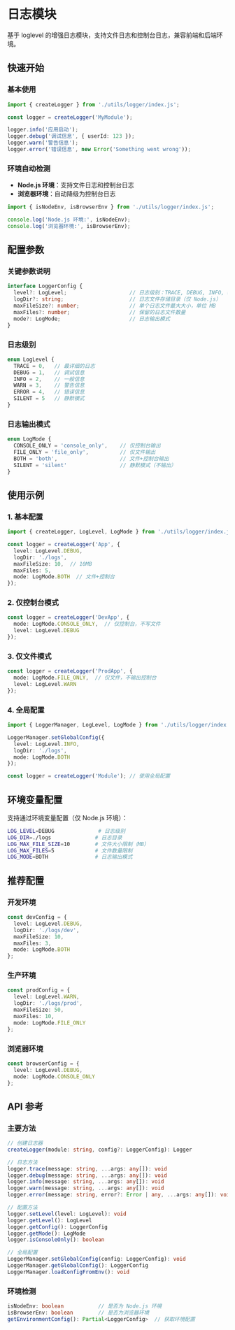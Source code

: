 # 日志模块

基于 loglevel 的增强日志模块，支持文件日志和控制台日志，兼容前端和后端环境。

## 快速开始

### 基本使用

```typescript
import { createLogger } from './utils/logger/index.js';

const logger = createLogger('MyModule');

logger.info('应用启动');
logger.debug('调试信息', { userId: 123 });
logger.warn('警告信息');
logger.error('错误信息', new Error('Something went wrong'));
```

### 环境自动检测

- **Node.js 环境**：支持文件日志和控制台日志
- **浏览器环境**：自动降级为控制台日志

```typescript
import { isNodeEnv, isBrowserEnv } from './utils/logger/index.js';

console.log('Node.js 环境:', isNodeEnv);
console.log('浏览器环境:', isBrowserEnv);
```

## 配置参数

### 关键参数说明

```typescript
interface LoggerConfig {
  level?: LogLevel;                    // 日志级别：TRACE, DEBUG, INFO, WARN, ERROR, SILENT
  logDir?: string;                     // 日志文件存储目录（仅 Node.js）
  maxFileSize?: number;                // 单个日志文件最大大小，单位 MB
  maxFiles?: number;                   // 保留的日志文件数量
  mode?: LogMode;                      // 日志输出模式
}
```

### 日志级别

```typescript
enum LogLevel {
  TRACE = 0,   // 最详细的日志
  DEBUG = 1,   // 调试信息
  INFO = 2,    // 一般信息
  WARN = 3,    // 警告信息
  ERROR = 4,   // 错误信息
  SILENT = 5   // 静默模式
}
```

### 日志输出模式

```typescript
enum LogMode {
  CONSOLE_ONLY = 'console_only',    // 仅控制台输出
  FILE_ONLY = 'file_only',          // 仅文件输出
  BOTH = 'both',                    // 文件+控制台输出
  SILENT = 'silent'                 // 静默模式（不输出）
}
```

## 使用示例

### 1. 基本配置

```typescript
import { createLogger, LogLevel, LogMode } from './utils/logger/index.js';

const logger = createLogger('App', {
  level: LogLevel.DEBUG,
  logDir: './logs',
  maxFileSize: 10,  // 10MB
  maxFiles: 5,
  mode: LogMode.BOTH  // 文件+控制台
});
```

### 2. 仅控制台模式

```typescript
const logger = createLogger('DevApp', {
  mode: LogMode.CONSOLE_ONLY,  // 仅控制台，不写文件
  level: LogLevel.DEBUG
});
```

### 3. 仅文件模式

```typescript
const logger = createLogger('ProdApp', {
  mode: LogMode.FILE_ONLY,  // 仅文件，不输出控制台
  level: LogLevel.WARN
});
```

### 4. 全局配置

```typescript
import { LoggerManager, LogLevel, LogMode } from './utils/logger/index.js';

LoggerManager.setGlobalConfig({
  level: LogLevel.INFO,
  logDir: './logs',
  mode: LogMode.BOTH
});

const logger = createLogger('Module'); // 使用全局配置
```

## 环境变量配置

支持通过环境变量配置（仅 Node.js 环境）：

```bash
LOG_LEVEL=DEBUG              # 日志级别
LOG_DIR=./logs              # 日志目录
LOG_MAX_FILE_SIZE=10        # 文件大小限制（MB）
LOG_MAX_FILES=5             # 文件数量限制
LOG_MODE=BOTH               # 日志输出模式
```

## 推荐配置

### 开发环境

```typescript
const devConfig = {
  level: LogLevel.DEBUG,
  logDir: './logs/dev',
  maxFileSize: 10,
  maxFiles: 3,
  mode: LogMode.BOTH
};
```

### 生产环境

```typescript
const prodConfig = {
  level: LogLevel.WARN,
  logDir: './logs/prod',
  maxFileSize: 50,
  maxFiles: 10,
  mode: LogMode.FILE_ONLY
};
```

### 浏览器环境

```typescript
const browserConfig = {
  level: LogLevel.DEBUG,
  mode: LogMode.CONSOLE_ONLY
};
```

## API 参考

### 主要方法

```typescript
// 创建日志器
createLogger(module: string, config?: LoggerConfig): Logger

// 日志方法
logger.trace(message: string, ...args: any[]): void
logger.debug(message: string, ...args: any[]): void
logger.info(message: string, ...args: any[]): void
logger.warn(message: string, ...args: any[]): void
logger.error(message: string, error?: Error | any, ...args: any[]): void

// 配置方法
logger.setLevel(level: LogLevel): void
logger.getLevel(): LogLevel
logger.getConfig(): LoggerConfig
logger.getMode(): LogMode
logger.isConsoleOnly(): boolean

// 全局配置
LoggerManager.setGlobalConfig(config: LoggerConfig): void
LoggerManager.getGlobalConfig(): LoggerConfig
LoggerManager.loadConfigFromEnv(): void
```

### 环境检测

```typescript
isNodeEnv: boolean           // 是否为 Node.js 环境
isBrowserEnv: boolean        // 是否为浏览器环境
getEnvironmentConfig(): Partial<LoggerConfig>  // 获取环境配置
```
